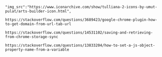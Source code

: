     "img_src":"https://www.iconarchive.com/show/tulliana-2-icons-by-umut-pulat/arts-builder-icon.html",

    https://stackoverflow.com/questions/3689423/google-chrome-plugin-how-to-get-domain-from-url-tab-url

    https://stackoverflow.com/questions/14531102/saving-and-retrieving-from-chrome-storage-sync

    https://stackoverflow.com/questions/13833204/how-to-set-a-js-object-property-name-from-a-variable
